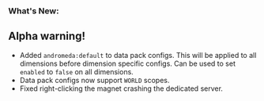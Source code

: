 ### What's New:

## Alpha warning!

* Added `andromeda:default` to data pack configs. This will be applied to all dimensions before dimension specific
  configs. Can be used to set `enabled` to `false` on all dimensions.
* Data pack configs now support `WORLD` scopes.
* Fixed right-clicking the magnet crashing the dedicated server.